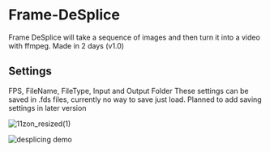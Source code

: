 # Frame-DeSplice
Frame DeSplice will take a sequence of images and then turn it into a video with ffmpeg. Made in 2 days (v1.0)

## Settings

FPS, FileName, FileType, Input and Output Folder
These settings can be saved in .fds files, currently no way to
save just load. Planned to add saving settings in later
version

![11zon_resized(1)](https://user-images.githubusercontent.com/79758393/167446229-6ca51fe1-16dd-43e4-beac-eae86d1a6bb0.jpg)

![desplicing demo](assets/desplicing_demo.gif)
